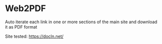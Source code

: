 # Web2PDF
Auto iterate each link in one or more sections of the main site and download it as PDF format

Site tested: https://docln.net/
